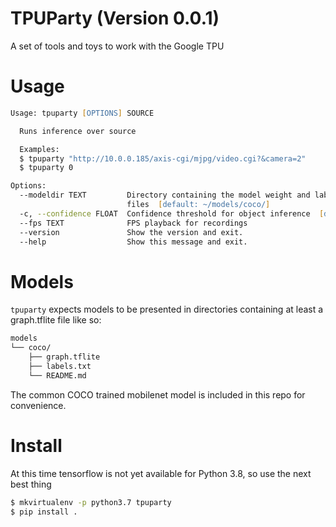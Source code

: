 # TPUParty (Version 0.0.1)

A set of tools and toys to work with the Google TPU

# Usage

``` zsh
Usage: tpuparty [OPTIONS] SOURCE

  Runs inference over source

  Examples:
  $ tpuparty "http://10.0.0.185/axis-cgi/mjpg/video.cgi?&camera=2"
  $ tpuparty 0

Options:
  --modeldir TEXT         Directory containing the model weight and label
                          files  [default: ~/models/coco/]
  -c, --confidence FLOAT  Confidence threshold for object inference  [default: 0.1]
  --fps TEXT              FPS playback for recordings
  --version               Show the version and exit.
  --help                  Show this message and exit.
```

# Models

`tpuparty` expects models to be presented in directories containing at least a
graph.tflite file like so:

```zsh
models
└── coco/
    ├── graph.tflite
    ├── labels.txt
    └── README.md
```

The common COCO trained mobilenet model is included in this repo for
convenience.

# Install

At this time tensorflow is not yet available for Python 3.8, so use the next best thing

```zsh
$ mkvirtualenv -p python3.7 tpuparty 
$ pip install .
```


